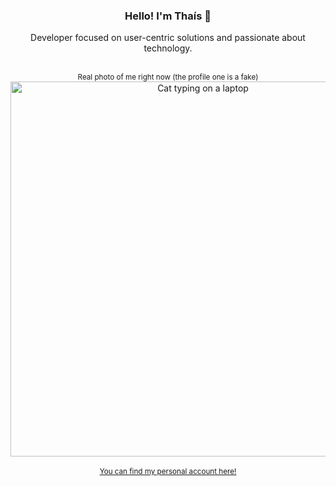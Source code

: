 <div align="center">
<h3>Hello! I'm Thaís 👻</h3>
<p>Developer focused on user-centric solutions and passionate about technology.</p>
<br>
<sup>Real photo of me right now (the profile one is a fake)</sup>
<div><img height="auto" width="600" src="https://t3.ftcdn.net/jpg/04/08/67/16/360_F_408671652_UeLFllNuzGPHWNFgj3IBzIvavXrSd3kx.jpg" alt="Cat typing on a laptop" title="Working!" /></div>
<br>
<sub><a href="https://github.com/thaisdaraujo">You can find my personal account here!</a></sub>
</div>
